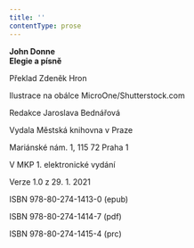 ```yaml
---
title: ''
contentType: prose
---
```


<section>

**John Donne  
Elegie a písně**

</section>

<section>

Překlad Zdeněk Hron

Ilustrace na obálce MicroOne/Shutterstock.com

Redakce Jaroslava Bednářová

</section>

<section>

Vydala Městská knihovna v Praze

Mariánské nám. 1, 115 72 Praha 1

</section>

<section>

V MKP 1. elektronické vydání

Verze 1.0 z 29. 1. 2021

</section>

<section>

ISBN 978-80-274-1413-0 (epub)

ISBN 978-80-274-1414-7 (pdf)

ISBN 978-80-274-1415-4 (prc)

</section>
